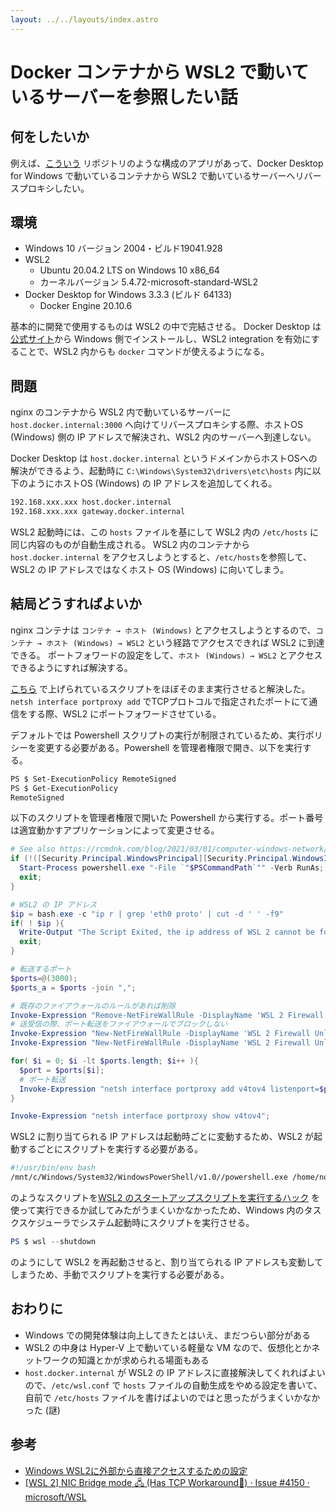 ```yaml
---
layout: ../../layouts/index.astro
---
```


# Docker コンテナから WSL2 で動いているサーバーを参照したい話

## 何をしたいか

例えば、[こういう](https://github.com/nokazn/access-wsl2-from-docker-container) リポジトリのような構成のアプリがあって、Docker Desktop for Windows で動いているコンテナから WSL2 で動いているサーバーへリバースプロキシしたい。

## 環境

- Windows 10 バージョン 2004・ビルド19041.928
- WSL2
  - Ubuntu 20.04.2 LTS on Windows 10 x86_64
  - カーネルバージョン 5.4.72-microsoft-standard-WSL2
- Docker Desktop for Windows 3.3.3 (ビルド 64133)
  - Docker Engine 20.10.6

基本的に開発で使用するものは WSL2 の中で完結させる。
Docker Desktop は[公式サイト](https://hub.docker.com/editions/community/docker-ce-desktop-windows)から Windows 側でインストールし、WSL2 integration を有効にすることで、WSL2 内からも `docker` コマンドが使えるようになる。

## 問題

nginx のコンテナから WSL2 内で動いているサーバーに `host.docker.internal:3000` へ向けてリバースプロキシする際、ホストOS (Windows) 側の IP アドレスで解決され、WSL2 内のサーバーへ到達しない。

Docker Desktop は `host.docker.internal` というドメインからホストOSへの解決ができるよう、起動時に `C:\Windows\System32\drivers\etc\hosts` 内に以下のようにホストOS (Windows) の IP アドレスを追加してくれる。

```txt
192.168.xxx.xxx host.docker.internal
192.168.xxx.xxx gateway.docker.internal
```

WSL2 起動時には、この `hosts` ファイルを基にして WSL2 内の `/etc/hosts` に同じ内容のものが自動生成される。
WSL2 内のコンテナから `host.docker.internal` をアクセスしようとすると、`/etc/hosts`を参照して、 WSL2 の IP アドレスではなくホスト OS (Windows) に向いてしまう。

## 結局どうすればよいか

nginx コンテナは `コンテナ → ホスト (Windows)` とアクセスしようとするので、`コンテナ → ホスト (Windows) → WSL2` という経路でアクセスできれば WSL2 に到達できる。
ポートフォワードの設定をして、`ホスト (Windows) → WSL2` とアクセスできるようにすれば解決する。

[こちら](https://rcmdnk.com/blog/2021/03/01/computer-windows-network/) で上げられているスクリプトをほぼそのまま実行させると解決した。`netsh interface portproxy add` でTCPプロトコルで指定されたポートにて通信をする際、WSL2 にポートフォワードさせている。

デフォルトでは Powershell スクリプトの実行が制限されているため、実行ポリシーを変更する必要がある。Powershell を管理者権限で開き、以下を実行する。

```txt
PS $ Set-ExecutionPolicy RemoteSigned
PS $ Get-ExecutionPolicy
RemoteSigned
```

以下のスクリプトを管理者権限で開いた Powershell から実行する。ポート番号は適宜動かすアプリケーションによって変更させる。

```powershell
# See also https://rcmdnk.com/blog/2021/03/01/computer-windows-network/
if (!([Security.Principal.WindowsPrincipal][Security.Principal.WindowsIdentity]::GetCurrent()).IsInRole("Administrators")) {
  Start-Process powershell.exe "-File `"$PSCommandPath`"" -Verb RunAs;
  exit;
}

# WSL2 の IP アドレス
$ip = bash.exe -c "ip r | grep 'eth0 proto' | cut -d ' ' -f9"
if( ! $ip ){
  Write-Output "The Script Exited, the ip address of WSL 2 cannot be found";
  exit;
}

# 転送するポート
$ports=@(3000);
$ports_a = $ports -join ",";

# 既存のファイアウォールのルールがあれば削除
Invoke-Expression "Remove-NetFireWallRule -DisplayName 'WSL 2 Firewall Unlock' ";
# 送受信の際、ポート転送をファイアウォールでブロックしない
Invoke-Expression "New-NetFireWallRule -DisplayName 'WSL 2 Firewall Unlock' -Direction Outbound -LocalPort $ports_a -Action Allow -Protocol TCP";
Invoke-Expression "New-NetFireWallRule -DisplayName 'WSL 2 Firewall Unlock' -Direction Inbound -LocalPort $ports_a -Action Allow -Protocol TCP";

for( $i = 0; $i -lt $ports.length; $i++ ){
  $port = $ports[$i];
  # ポート転送
  Invoke-Expression "netsh interface portproxy add v4tov4 listenport=$port listenaddress=* connectport=$port connectaddress=$ip";
}

Invoke-Expression "netsh interface portproxy show v4tov4";
```

WSL2 に割り当てられる IP アドレスは起動時ごとに変動するため、WSL2 が起動するごとにスクリプトを実行する必要がある。

```bash
#!/usr/bin/env bash
/mnt/c/Windows/System32/WindowsPowerShell/v1.0//powershell.exe /home/nokazn/port_forward.ps1
```

のようなスクリプトを[WSL2 のスタートアップスクリプトを実行するハック](https://qiita.com/amenoyoya/items/41a2334cbc1facb87864) を使って実行できるか試してみたがうまくいかなかったため、Windows 内のタスクスケジューラでシステム起動時にスクリプトを実行させる。

```powershell
PS $ wsl --shutdown
```

のようにして WSL2 を再起動させると、割り当てられる IP アドレスも変動してしまうため、手動でスクリプトを実行する必要がある。

## おわりに

- Windows での開発体験は向上してきたとはいえ、まだつらい部分がある
- WSL2 の中身は Hyper-V 上で動いている軽量な VM なので、仮想化とかネットワークの知識とかが求められる場面もある
- `host.docker.internal` が WSL2 の IP アドレスに直接解決してくれればよいので、`/etc/wsl.conf` で `hosts` ファイルの自動生成をやめる設定を書いて、自前で `/etc/hosts` ファイルを書けばよいのではと思ったがうまくいかなかった (謎)

## 参考

- [Windows WSL2に外部から直接アクセスするための設定](https://rcmdnk.com/blog/2021/03/01/computer-windows-network/)
- [[WSL 2] NIC Bridge mode 🖧 (Has TCP Workaround🔨) · Issue #4150 · microsoft/WSL](https://github.com/microsoft/WSL/issues/4150#issuecomment-504209723)

